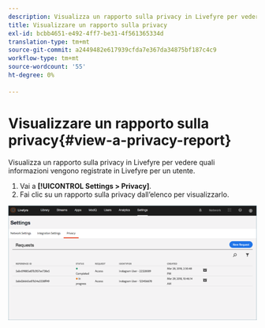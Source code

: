 ```yaml
---
description: Visualizza un rapporto sulla privacy in Livefyre per vedere quali informazioni vengono registrate in Livefyre per un utente.
title: Visualizzare un rapporto sulla privacy
exl-id: bcbb4651-e492-4ff7-be31-4f561365334d
translation-type: tm+mt
source-git-commit: a2449482e617939cfda7e367da34875bf187c4c9
workflow-type: tm+mt
source-wordcount: '55'
ht-degree: 0%

---
```


# Visualizzare un rapporto sulla privacy{#view-a-privacy-report}

Visualizza un rapporto sulla privacy in Livefyre per vedere quali informazioni vengono registrate in Livefyre per un utente.

1. Vai a **[!UICONTROL Settings > Privacy]**.
1. Fai clic su un rapporto sulla privacy dall’elenco per visualizzarlo.

![](assets/privacypage5.png)

